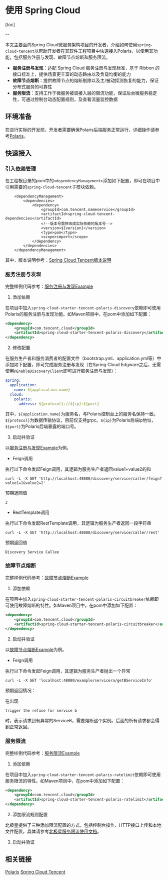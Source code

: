 # 使用 Spring Cloud

[toc]

--

本文主要面向Spring Cloud微服务架构项目的开发者，介绍如何使用```spring-cloud-tencent```以帮助开发者在其软件工程项目中快速接入Polaris，以使用其功能，包括服务注册与发现、故障节点熔断和服务限流。

* **服务注册与发现**：适配 Spring Cloud 服务注册与发现标准，基于 Ribbon 的接口标准上，提供场景更丰富的动态路由以及负载均衡的能力
* **故障节点熔断**：提供故障节点的熔断剔除以及主/被动探测恢复的能力，保证分布式服务的可靠性
* **服务限流**：支持工作于微服务被调接入层的限流功能，保证后台微服务稳定性，可通过控制台动态配置规则，及查看流量监控数据


## 环境准备

在进行实际的开发前，开发者需要确保Polaris后端服务正常运行，详细操作请参考[Polaris](https://github.com/polarismesh)。

## 快速接入

### 引入依赖管理

在工程根目录的pom中的```<dependencyManagement>```添加如下配置，即可在项目中引用需要的```spring-cloud-tencent```子模块依赖。

```
    <dependencyManagement>
        <dependencies>
            <dependency>
                <groupId>com.tencent.nameservice</groupId>
                <artifactId>spring-cloud-tencent-dependencies</artifactId>
                <!--版本号需修改成实际依赖的版本号-->
                <version>${version}</version>
                <type>pom</type>
                <scope>import</scope>
            </dependency>
        </dependencies>
    </dependencyManagement>
```

其中，版本说明参考：[Spring Cloud Tencent版本说明](https://github.com/tencent/spring-cloud-tencent)

### 服务注册与发现

完整样例代码参考：[服务注册与发现Example](https://github.com/tencent/spring-cloud-tencent/spring-cloud-tencent-examples/polaris-discovery-example/README.md)

1. 添加依赖

在项目中加入```spring-cloud-starter-tencent-polaris-discovery```依赖即可使用Polaris的服务注册与发现功能。如Maven项目中，在pom中添加如下配置：

```XML
<dependency>
    <groupId>com.tencent.cloud</groupId>
    <artifactId>spring-cloud-starter-tencent-polaris-discovery</artifactId>
</dependency>
```

2. 修改配置

在服务生产者和服务消费者的配置文件（bootstrap.yml、application.yml等）中添加如下配置，即可完成服务注册与发现（在Spring Cloud Edgware之后，无需使用```@EnableDiscoveryClient```即可进行服务注册与发现）：

```yaml
spring:
  application:
    name: ${application.name}
  cloud:
    polaris:
      address: ${protocol}://${ip}:${port}
```

其中，```${application.name}```为服务名，与Polaris控制台上的服务名保持一致。```${protocol}```为数据传输协议，目前仅支持grpc。```${ip}```为Polaris后端ip地址，```${port}```为Polaris后端暴露的端口号。

3. 启动并验证

以[服务注册与发现Example](https://github.com/tencent/spring-cloud-tencent/spring-cloud-tencent-examples/polaris-discovery-example/README.md)为例。

- Feign调用

执行以下命令发起Feign调用，其逻辑为服务生产者返回value1+value2的和

```shell
curl -L -X GET 'http://localhost:48080/discovery/service/caller/feign?value1=1&value2=2'
```

预期返回值

```
3
```

- RestTemplate调用

执行以下命令发起RestTemplate调用，其逻辑为服务生产者返回一段字符串

```shell
curl -L -X GET 'http://localhost:48080/discovery/service/caller/rest'
```

预期返回值

```
Discovery Service Callee
```

### 故障节点熔断

完整样例代码参考：[故障节点熔断Example](https://github.com/tencent/spring-cloud-tencent/spring-cloud-tencent-examples/polaris-circuitbreaker-example/README.md)

1. 添加依赖

在项目中加入```spring-cloud-starter-tencent-polaris-circuitbreaker```依赖即可使用故障熔断的特性。如Maven项目中，在pom中添加如下配置：
```XML
<dependency>
    <groupId>com.tencent.cloud</groupId>
    <artifactId>spring-cloud-starter-tencent-polaris-circuitbreaker</artifactId>
</dependency>
```

2. 启动并验证

以[故障节点熔断Example](https://github.com/tencent/spring-cloud-tencent/spring-cloud-tencent-examples/polaris-circuitbreaker-example/README.md)为例。

- Feign调用

执行以下命令发起Feign调用，其逻辑为服务生产者抛出一个异常

```shell
curl -L -X GET 'localhost:48080/example/service/a/getBServiceInfo'
```

预期返回情况：

在出现
```
trigger the refuse for service b
```
时，表示请求到有异常的ServiceB，需要熔断这个实例。后面的所有请求都会得到正常返回。

### 服务限流

完整样例代码参考：[服务限流Example](https://github.com/tencent/spring-cloud-tencent/spring-cloud-tencent-examples/polaris-discovery-example/README.md)

1. 添加依赖

在项目中加入```spring-cloud-starter-tencent-polaris-ratelimit```依赖即可使用服务限流的特性。如Maven项目中，在pom中添加如下配置：

```XML
<dependency>
    <groupId>com.tencent.cloud</groupId>
    <artifactId>spring-cloud-starter-tencent-polaris-ratelimit</artifactId>
</dependency>
```

2. 添加限流规则配置

北极星提供了三种添加限流配置的方式，包括控制台操作、HTTP接口上传和本地文件配置，具体请参考[北极星服务限流使用文档](https://github.com/polarismesh)。

3. 启动并验证


## 相关链接

[Polaris](https://github.com/polarismesh)
[Spring Cloud Tencent](https://github.com/tencent/spring-cloud-tencent)